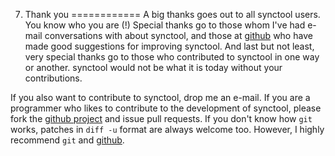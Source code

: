 7. Thank you
============
A big thanks goes out to all synctool users. You know who you are (!)
Special thanks go to those whom I've had e-mail conversations with about
synctool, and those at [github][1] who have made good suggestions for
improving synctool.
And last but not least, very special thanks go to those who contributed to
synctool in one way or another. synctool would not be what it is today
without your contributions.

If you also want to contribute to synctool, drop me an e-mail. If you are a
programmer who likes to contribute to the development of synctool, please
fork the [github project][1] and issue pull requests. If you don't know how
`git` works, patches in `diff -u` format are always welcome too. However,
I highly recommend `git` and [github][1].

[1]: https://github.com/walterdejong/synctool
